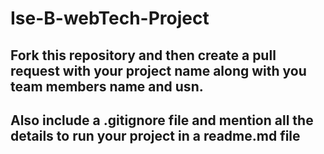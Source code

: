 # Ise-B-webTech-Project

## Fork this repository and then create a pull request with your project name along with you team members name and usn.
## Also include a .gitignore file and mention all the details to run your project in a readme.md file
